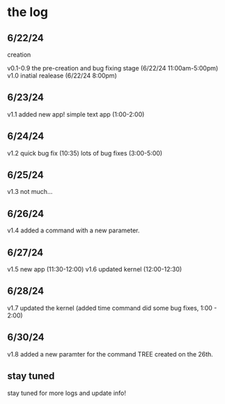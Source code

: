 # the log

## 6/22/24
creation

v0.1-0.9 the pre-creation and bug fixing stage (6/22/24 11:00am-5:00pm)
v1.0 inatial realease (6/22/24 8:00pm)

## 6/23/24
v1.1 added new app! simple text app (1:00-2:00)

## 6/24/24
v1.2
quick bug fix (10:35)
lots of bug fixes (3:00-5:00)

## 6/25/24
v1.3
not much...

## 6/26/24
v1.4
added a command with a new parameter.

## 6/27/24
v1.5 new app (11:30-12:00)
v1.6 updated kernel (12:00-12:30)

## 6/28/24
v1.7
updated the kernel (added time command did some bug fixes, 1:00 - 2:00)

## 6/30/24
v1.8
added a new paramter for the command TREE created on the 26th.

## stay tuned
stay tuned for more logs and update info!
